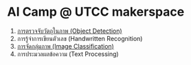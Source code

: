 # AI Camp @ UTCC makerspace

1. [การตรวจจับวัตถุในภาพ (Object Detection)](https://colab.research.google.com/drive/12ZiuPqGtSw5AY9fiRtKH9id5I_YxhxPn?usp=sharing)
2. การรู้จำการเขียนตัวเลข (Handwritten Recognition) 
3. [การจัดกลุ่มภาพ (Image Classification)](https://colab.research.google.com/drive/1kRlFJcZQTx8Ck65Hh4ZGMMoLkxj_au7E?usp=sharing)
4. การประมวลผลข้อความ (Text Processing)
